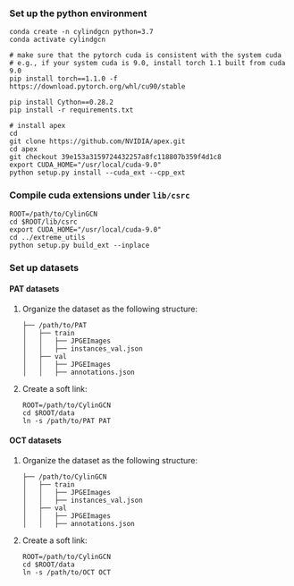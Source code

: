 ### Set up the python environment

```
conda create -n cylindgcn python=3.7
conda activate cylindgcn

# make sure that the pytorch cuda is consistent with the system cuda
# e.g., if your system cuda is 9.0, install torch 1.1 built from cuda 9.0
pip install torch==1.1.0 -f https://download.pytorch.org/whl/cu90/stable

pip install Cython==0.28.2
pip install -r requirements.txt

# install apex
cd
git clone https://github.com/NVIDIA/apex.git
cd apex
git checkout 39e153a3159724432257a8fc118807b359f4d1c8
export CUDA_HOME="/usr/local/cuda-9.0"
python setup.py install --cuda_ext --cpp_ext
```

### Compile cuda extensions under `lib/csrc`

```
ROOT=/path/to/CylinGCN
cd $ROOT/lib/csrc
export CUDA_HOME="/usr/local/cuda-9.0"
cd ../extreme_utils
python setup.py build_ext --inplace
```

### Set up datasets

#### PAT datasets

1. Organize the dataset as the following structure:
    ```
    ├── /path/to/PAT
    │   ├── train
    │   │   ├── JPGEImages
    │   │   ├── instances_val.json 
    │   ├── val
    │   │   ├── JPGEImages
    │   │   ├── annotations.json 
    ```
2. Create a soft link:
    ```
    ROOT=/path/to/CylinGCN
    cd $ROOT/data
    ln -s /path/to/PAT PAT
    ```

#### OCT datasets

1. Organize the dataset as the following structure:
    ```
    ├── /path/to/CylinGCN
    │   ├── train
    │   │   ├── JPGEImages
    │   │   ├── instances_val.json 
    │   ├── val
    │   │   ├── JPGEImages
    │   │   ├── annotations.json 
    ```
2. Create a soft link:
    ```
    ROOT=/path/to/CylinGCN
    cd $ROOT/data
    ln -s /path/to/OCT OCT
    ```
